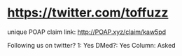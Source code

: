 # https://twitter.com/toffuzz

unique POAP claim link: 
http://POAP.xyz/claim/kaw5pd

Following us on twitter? 1: Yes
DMed?: Yes
Column: Asked